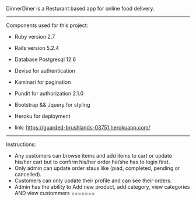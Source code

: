 
DinnerDiner is a Resturant based app for online food delivery.

*************************************************
Components used for this project:

* Ruby version 2.7

* Rails version 5.2.4

* Database Postgresql 12.6

* Devise for authentication

* Kaminari for pagination

* Pundit for authorization 2.1.0

* Bootstrap && Jquery for styling

* Heroku for deployment
* link: https://guarded-brushlands-03751.herokuapp.com/

*************************************************

Instructions:

* Any customers can browse items and add items to cart or update his/her cart but to confirm his/her order he/she has to login first.
* Only admin can update order staus like (piad, completed, pending or cancelled).
* Customers can only update their profile and can see their orders.
* Admin has the ability to Add new product, add category, view categories AND view custommers
=======
